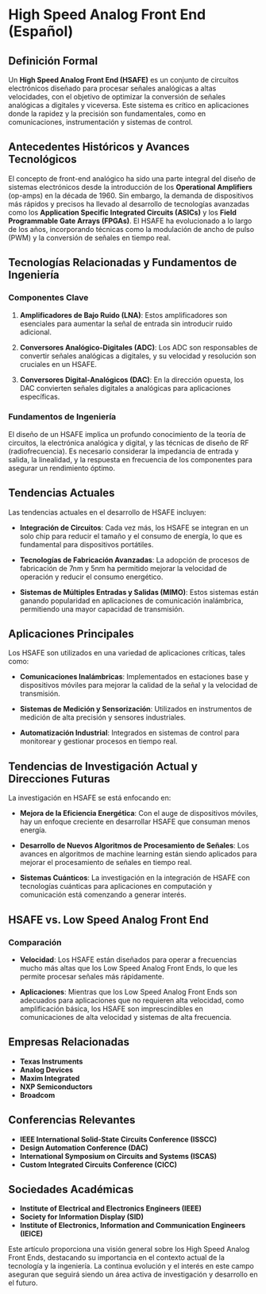 # High Speed Analog Front End (Español)

## Definición Formal

Un **High Speed Analog Front End (HSAFE)** es un conjunto de circuitos electrónicos diseñado para procesar señales analógicas a altas velocidades, con el objetivo de optimizar la conversión de señales analógicas a digitales y viceversa. Este sistema es crítico en aplicaciones donde la rapidez y la precisión son fundamentales, como en comunicaciones, instrumentación y sistemas de control.

## Antecedentes Históricos y Avances Tecnológicos

El concepto de front-end analógico ha sido una parte integral del diseño de sistemas electrónicos desde la introducción de los **Operational Amplifiers** (op-amps) en la década de 1960. Sin embargo, la demanda de dispositivos más rápidos y precisos ha llevado al desarrollo de tecnologías avanzadas como los **Application Specific Integrated Circuits (ASICs)** y los **Field Programmable Gate Arrays (FPGAs)**. El HSAFE ha evolucionado a lo largo de los años, incorporando técnicas como la modulación de ancho de pulso (PWM) y la conversión de señales en tiempo real.

## Tecnologías Relacionadas y Fundamentos de Ingeniería

### Componentes Clave

1. **Amplificadores de Bajo Ruido (LNA)**: Estos amplificadores son esenciales para aumentar la señal de entrada sin introducir ruido adicional.
   
2. **Conversores Analógico-Digitales (ADC)**: Los ADC son responsables de convertir señales analógicas a digitales, y su velocidad y resolución son cruciales en un HSAFE.

3. **Conversores Digital-Analógicos (DAC)**: En la dirección opuesta, los DAC convierten señales digitales a analógicas para aplicaciones específicas.

### Fundamentos de Ingeniería

El diseño de un HSAFE implica un profundo conocimiento de la teoría de circuitos, la electrónica analógica y digital, y las técnicas de diseño de RF (radiofrecuencia). Es necesario considerar la impedancia de entrada y salida, la linealidad, y la respuesta en frecuencia de los componentes para asegurar un rendimiento óptimo.

## Tendencias Actuales

Las tendencias actuales en el desarrollo de HSAFE incluyen:

- **Integración de Circuitos**: Cada vez más, los HSAFE se integran en un solo chip para reducir el tamaño y el consumo de energía, lo que es fundamental para dispositivos portátiles.

- **Tecnologías de Fabricación Avanzadas**: La adopción de procesos de fabricación de 7nm y 5nm ha permitido mejorar la velocidad de operación y reducir el consumo energético.

- **Sistemas de Múltiples Entradas y Salidas (MIMO)**: Estos sistemas están ganando popularidad en aplicaciones de comunicación inalámbrica, permitiendo una mayor capacidad de transmisión.

## Aplicaciones Principales

Los HSAFE son utilizados en una variedad de aplicaciones críticas, tales como:

- **Comunicaciones Inalámbricas**: Implementados en estaciones base y dispositivos móviles para mejorar la calidad de la señal y la velocidad de transmisión.

- **Sistemas de Medición y Sensorización**: Utilizados en instrumentos de medición de alta precisión y sensores industriales.

- **Automatización Industrial**: Integrados en sistemas de control para monitorear y gestionar procesos en tiempo real.

## Tendencias de Investigación Actual y Direcciones Futuras

La investigación en HSAFE se está enfocando en:

- **Mejora de la Eficiencia Energética**: Con el auge de dispositivos móviles, hay un enfoque creciente en desarrollar HSAFE que consuman menos energía.

- **Desarrollo de Nuevos Algoritmos de Procesamiento de Señales**: Los avances en algoritmos de machine learning están siendo aplicados para mejorar el procesamiento de señales en tiempo real.

- **Sistemas Cuánticos**: La investigación en la integración de HSAFE con tecnologías cuánticas para aplicaciones en computación y comunicación está comenzando a generar interés.

## HSAFE vs. Low Speed Analog Front End

### Comparación

- **Velocidad**: Los HSAFE están diseñados para operar a frecuencias mucho más altas que los Low Speed Analog Front Ends, lo que les permite procesar señales más rápidamente.

- **Aplicaciones**: Mientras que los Low Speed Analog Front Ends son adecuados para aplicaciones que no requieren alta velocidad, como amplificación básica, los HSAFE son imprescindibles en comunicaciones de alta velocidad y sistemas de alta frecuencia.

## Empresas Relacionadas

- **Texas Instruments**
- **Analog Devices**
- **Maxim Integrated**
- **NXP Semiconductors**
- **Broadcom**

## Conferencias Relevantes

- **IEEE International Solid-State Circuits Conference (ISSCC)**
- **Design Automation Conference (DAC)**
- **International Symposium on Circuits and Systems (ISCAS)**
- **Custom Integrated Circuits Conference (CICC)**

## Sociedades Académicas

- **Institute of Electrical and Electronics Engineers (IEEE)**
- **Society for Information Display (SID)**
- **Institute of Electronics, Information and Communication Engineers (IEICE)**

Este artículo proporciona una visión general sobre los High Speed Analog Front Ends, destacando su importancia en el contexto actual de la tecnología y la ingeniería. La continua evolución y el interés en este campo aseguran que seguirá siendo un área activa de investigación y desarrollo en el futuro.